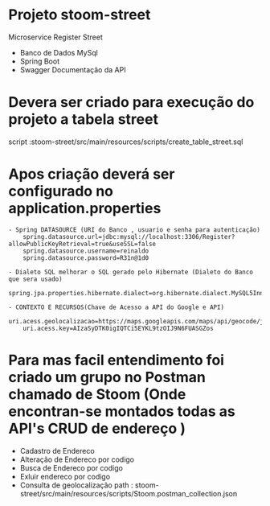 # Projeto stoom-street
Microservice Register Street 

* Banco de Dados MySql
* Spring Boot 
* Swagger Documentação da API 


# Devera ser criado para execução do projeto a tabela street 
  script :stoom-street/src/main/resources/scripts/create_table_street.sql
  
# Apos criação deverá ser configurado no application.properties

    - Spring DATASOURCE (URI do Banco , usuario e senha para autenticação)
        spring.datasource.url=jdbc:mysql://localhost:3306/Register?allowPublicKeyRetrieval=true&useSSL=false
        spring.datasource.username=reinaldo
        spring.datasource.password=R31n@1d0

    - Dialeto SQL melhorar o SQL gerado pelo Hibernate (Dialeto do Banco que sera usado)
        spring.jpa.properties.hibernate.dialect=org.hibernate.dialect.MySQL5InnoDBDialect

    - CONTEXTO E RECURSOS(Chave de Acesso a API do Google e API)
        uri.acess.geolocalizacao=https://maps.googleapis.com/maps/api/geocode/json
        uri.acess.key=AIzaSyDTK0igIQTCi5EYKL9tzOIJ9N6FUASGZos
        
# Para mas facil entendimento foi criado um grupo no Postman chamado de Stoom (Onde encontran-se montados todas as API's CRUD de endereço )
   - Cadastro de Endereco
   - Alteração de Endereco por codigo
   - Busca de Endereco por codigo
   - Exluir endereco por codigo
   - Consulta de geolocalização
path : stoom-street/src/main/resources/scripts/Stoom.postman_collection.json


   
